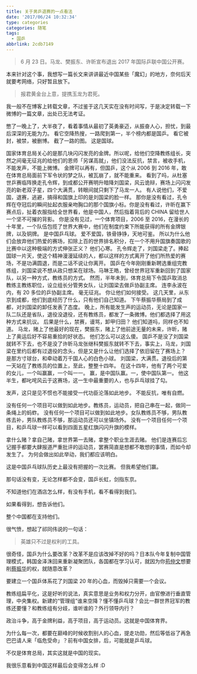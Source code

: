 ```yaml
---
title: 关于男乒退赛的一点看法
date: '2017/06/24 10:32:34'
type: categories
categories: 随笔
tags:
  - 国乒
abbrlink: 2cdb7149
---
```


> 6 月 23 日。马龙、樊振东、许昕宣布退出 2017 年国际乒联中国公开赛。

本来针对这个事，我想写一篇长文来讲讲最近中国某些「魔幻」的地方，奈何后天就要考网络，只好暂且放下。

<blockquote class="blockquote-center">报君黄金台上意，提携玉龙为君死。</blockquote>

我一般不在博客上转载文章，不过鉴于这几天实在没有时间写，于是决定转载一下微博的一篇文章，出处已无法考证。

<!-- more -->

<div class="pr"></div>

憋了一晚上了，大半夜了，看着事情从最初了英勇豪迈，从振奋人心，担忧，到最后深深的无能为力。
看它空降热搜，一路爬到第一，半个榜内都是国乒。
看它被封，被禁，被删博。
截了一路的图。
这是国球。

国家体育总局关心的是那几块闪闪发亮的金牌。所以呢，给他们空降教练组长，突然之间毫无征兆的给他们的恩师「另谋高就」，他们没法反抗，禁言，被收手机，不能发声，不能上微博。
金牌可以再有，但国乒，这个从 2006 到 2016 年，敢在体育总局面前下军令状的梦之队，被瓦崩了，就不能重来。
看到了吗，从杜塞世乒赛临阵换走孔令辉，到成都公开赛明升暗降刘国梁，风云诡辩，赛场上闪闪发亮的新老双子星，四个大满贯，转眼间就只剩下了马龙一人。
有人说他们，不爱国，退赛，逃避，搞得和国旗上印的是刘国梁的脸一样。
那你是没有看过，孔令辉在夺冠后的瞬间扯起衣服亲吻胸口的那个国旗小标。你是没有看过，许昕在赢下赛点后，扯着衣服指给全世界看，他是中国人，然后指着背后的 CHINA 留给世人一个坚不可摧的背影。
你是没有见过，一个体育项目，2006 至 2016，在漫长的十年里，一个队伍包揽了世界大赛中，他们在制度约束下所能获得的所有金牌银牌，以及铜牌。
是中国乒乓球。
爱不爱国，铁骨铮铮，天地可鉴。
所以为什么他们会放弃他们热爱的赛场，扣除上百的世界排名积分，在一个不用升国旗奏国歌的比赛中以这种极端的方式伸张正义？
他们心寒。
孔令辉走了，刘国梁走了。捧起国球一片天，使这个精神漫漫延续的人，都以这样的方式离开了他们所热爱的赛场，不是功满圆退，而是二话不说让你离开。
国乒在今年刚刚重新聘选重组完教练组，刘国梁说不想从政只想呆在球场。马琳王皓，曾经世界冠军重新回到了国家队，以另一种方式，教练员的方式。
然而，半年未到，体育总局下令国乒取消总教练主教练职位，设立组长分管男女队，让刘国梁去做乒协副主席。
连李永波在内，有 20 多位的乒协副主席。
毫无征兆。
你让他们如何接受。
这几天里，从东京到成都，他们到底经历了什么，只有他们自己知道。
下午蔡振华蔡局到了成都，对刘国梁的卸任发表了态度。
晚上，所有能发生声的运动员，无论是国家一队二队还是省队，退役没退役，还有教练员，都发了一条微博。他们都选择了用这种方式来抗议。
后果是什么，禁赛，谩骂，卸甲归田？
他们知道吗，同样也不知道。
马龙，赌上了他最好的现在，樊振东，赌上了他前途无量的未来，许昕，赌上了奥运后好不容易重拾的好状态。
他们怎么可以这么傻。
国乒不是没了刘国梁就转不下去，也不是没了许昕马龙张继科樊振东就转不下去，事实上，马龙，刘国梁在里约后都有过退役的念头，但是又是什么让他们选择了依旧留在了赛场上？
是那方寸球台，和牵动着万千国人心的白色小球。
刘国梁，大满贯。退役后的第一天站在了教练员的位置上，至此，整整十四年。
在这十四年，他有了两个可爱的女儿，一个叫赢赢，一个叫一一。
赢，是中国队赢。一，使中国队第一。
他这半生，都叱咤风云于这赛场，这一生中最重要的人，也与乒乓球挂了勾。

发声，这只是见不惯也不能接受一代功臣沦落如此地步。
不能反抗，唯有自燃。

没有任何一个项目可以做到如此地步。教练员，运动员，把自己串在一起，做同一条绳上的蚂蚱。
没有任何一个项目可以做到如此地步。女队教练员不够，男队教练去补，男队教练员不够，那运动员还可以坐镇场外。
没有一个项目任何一个项目，和乒乓球一样可以看到四面五星红旗闪闪升旗的模样。

拿什么赌？拿自己赌，拿世界第一去赌，拿整个职业生涯去赌。
他们是连赛后忘记握手都要大肆报道严重批评的运动员，罢赛简直是想都不敢想的事情，而如今却发生了。
为何会做出如此举动，我们都应该明白。

这是中国乒乓球队历史上最没有把握的一次比赛。
但我希望他们赢。

那句话没有变，无论怎样都不会变，国乒长虹，剑指东京。

不知道他们在酒店怎么样，有没有手机，看不看得到我们。

如果看得到，想告诉他们。

整个中国都在支持他们。

<div class="pr"></div>

很气愤，想起了祁同伟说的一句话：

> 英雄只不过是权利的工具。

很奇怪，国乒为什么要改革？改革不是应该改掉不好的吗？日本队今年复制中国管理模式，韩国金泽洙回来重新凝聚团队，各国都在学习认可，就因为你[苟仲文](https://zh.wikipedia.org/wiki/%E8%8B%9F%E4%BB%B2%E6%96%87)想要削[蔡振华](https://zh.wikipedia.org/wiki/%E8%94%A1%E6%8C%AF%E5%8D%8E)的权，就随意改革？

要建立一个国乒体系花了刘国梁 20 年的心血，而毁掉只需要一个会议。

教练组扁平化，这是好听的说法，真实意思是业务和权力分开，由官僚进行垂直管理，中央集权。新建的“管理组”谁来空降？懂不懂乒乓球？会比一群世界冠军的教练还要懂？和教练组有分歧，谁听谁的？外行领导内行？

政治斗争，高于金牌利益，高于项目，高于运动员。这就是中国体育界。

为什么每一次，都要在巅峰的时候收割别人的心血，提走功勋，然后等低谷了再急巴巴请人来「临危受命」？前有中国女排，后，可能就是乒乓球。

不仅是体育总局，其实这就是中国的现实。

我很乐意看到中国这样最后会变得怎么样 :D